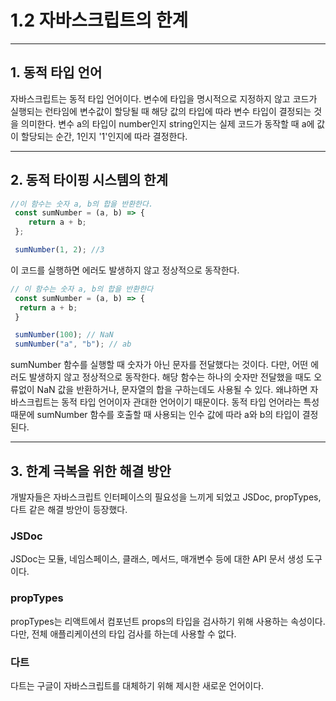  # 1.2 자바스크립트의 한계
<hr>

 ## 1. 동적 타입 언어
 자바스크립트는 동적 타입 언어이다. 변수에 타입을 명시적으로 지정하지 않고 코드가 실행되는 런타임에 변수값이 할당될 때 해당 값의 타입에 따라 변수 타입이 결정되는 것을 의미한다. 변수 a의 타입이 number인지 string인지는 실제 코드가 동작할 때 a에 값이 할당되는 순간, 1인지 '1'인지에 따라 결정한다.
<hr>

## 2. 동적 타이핑 시스템의 한계
```javascript
//이 함수는 숫자 a, b의 합을 반환한다.
 const sumNumber = (a, b) => {
    return a + b;
 };

 sumNumber(1, 2); //3 
 ```

이 코드를 실행하면 에러도 발생하지 않고 정상적으로 동작한다.

```javascript
// 이 함수는 숫자 a, b의 합을 반환한다
 const sumNumber = (a, b) => {
  return a + b;
 }

 sumNumber(100); // NaN
 sumNumber("a", "b"); // ab
 ```
 sumNumber 함수를 실행할 때 숫자가 아닌 문자를 전달했다는 것이다. 다만, 어떤 에러도 발생하지 않고 정상적으로 동작한다. 해당 함수는 하나의 숫자만
 전달했을 때도 오류없이 NaN 값을 반환하거나, 문자열의 합을 구하는데도 사용될 수 있다. 왜냐하면 자바스크립트는 동적 타입 언어이자 관대한 언어이기 때문이다.
 동적 타입 언어라는 특성 때문에 sumNumber 함수를 호출할 때 사용되는 인수 값에 따라 a와 b의 타입이 결정된다.

<hr>

 ## 3. 한계 극복을 위한 해결 방안 
 개발자들은 자바스크립트 인터페이스의 필요성을 느끼게 되었고 JSDoc, propTypes, 다트 같은 해결 방안이 등장했다.
 
 ### JSDoc 
 JSDoc는 모듈, 네임스페이스, 클래스, 메서드, 매개변수 등에 대한 API 문서 생성 도구이다. 

 ### propTypes
 propTypes는 리액트에서 컴포넌트 props의 타입을 검사하기 위해 사용하는 속성이다. 다만, 전체 애플리케이션의 타입 검사를 하는데 사용할 수 없다.

 ### 다트
 다트는 구글이 자바스크립트를 대체하기 위해 제시한 새로운 언어이다.